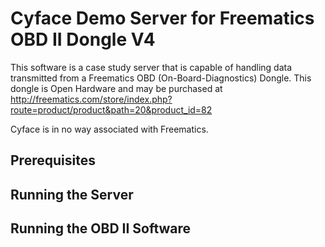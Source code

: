 Cyface Demo Server for Freematics OBD II Dongle V4
==================================================
This software is a case study server that is capable of handling data transmitted from a Freematics OBD (On-Board-Diagnostics) Dongle.
This dongle is Open Hardware and may be purchased at http://freematics.com/store/index.php?route=product/product&path=20&product_id=82

Cyface is in no way associated with Freematics.


Prerequisites
-------------

Running the Server
------------------

Running the OBD II Software
---------------------------